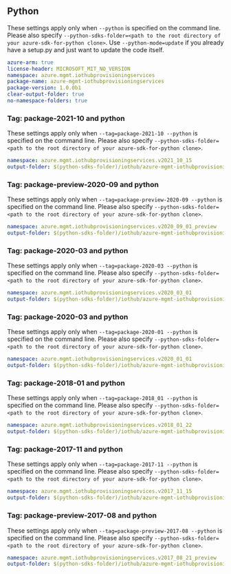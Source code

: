 ## Python

These settings apply only when `--python` is specified on the command line.
Please also specify `--python-sdks-folder=<path to the root directory of your azure-sdk-for-python clone>`.
Use `--python-mode=update` if you already have a setup.py and just want to update the code itself.

``` yaml $(python) && $(track2)
azure-arm: true
license-header: MICROSOFT_MIT_NO_VERSION
namespace: azure.mgmt.iothubprovisioningservices
package-name: azure-mgmt-iothubprovisioningservices
package-version: 1.0.0b1
clear-output-folder: true
no-namespace-folders: true
```

### Tag: package-2021-10 and python

These settings apply only when `--tag=package-2021-10 --python` is specified on the command line.
Please also specify `--python-sdks-folder=<path to the root directory of your azure-sdk-for-python clone>`.

``` yaml $(tag) == 'package-2021-10' && $(python)
namespace: azure.mgmt.iothubprovisioningservices.v2021_10_15
output-folder: $(python-sdks-folder)/iothub/azure-mgmt-iothubprovisioningservices/azure/mgmt/iothubprovisioningservices/v2021_10_15
```

### Tag: package-preview-2020-09 and python

These settings apply only when `--tag=package-preview-2020-09 --python` is specified on the command line.
Please also specify `--python-sdks-folder=<path to the root directory of your azure-sdk-for-python clone>`.

``` yaml $(tag) == 'package-preview-2020-09' && $(python)
namespace: azure.mgmt.iothubprovisioningservices.v2020_09_01_preview
output-folder: $(python-sdks-folder)/iothub/azure-mgmt-iothubprovisioningservices/azure/mgmt/iothubprovisioningservices/v2020_09_01_preview
```

### Tag: package-2020-03 and python

These settings apply only when `--tag=package-2020-03 --python` is specified on the command line.
Please also specify `--python-sdks-folder=<path to the root directory of your azure-sdk-for-python clone>`.

``` yaml $(tag) == 'package-2020-03' && $(python)
namespace: azure.mgmt.iothubprovisioningservices.v2020_03_01
output-folder: $(python-sdks-folder)/iothub/azure-mgmt-iothubprovisioningservices/azure/mgmt/iothubprovisioningservices/v2020_03_01
```

### Tag: package-2020-03 and python

These settings apply only when `--tag=package-2020-01 --python` is specified on the command line.
Please also specify `--python-sdks-folder=<path to the root directory of your azure-sdk-for-python clone>`.

``` yaml $(tag) == 'package-2020-01' && $(python)
namespace: azure.mgmt.iothubprovisioningservices.v2020_01_01
output-folder: $(python-sdks-folder)/iothub/azure-mgmt-iothubprovisioningservices/azure/mgmt/iothubprovisioningservices/v2020_01_01
```

### Tag: package-2018-01 and python

These settings apply only when `--tag=package-2018_01 --python` is specified on the command line.
Please also specify `--python-sdks-folder=<path to the root directory of your azure-sdk-for-python clone>`.

``` yaml $(tag) == 'package-2018_01' && $(python)
namespace: azure.mgmt.iothubprovisioningservices.v2018_01_22
output-folder: $(python-sdks-folder)/iothub/azure-mgmt-iothubprovisioningservices/azure/mgmt/iothubprovisioningservices/v2018_01_22
```

### Tag: package-2017-11 and python

These settings apply only when `--tag=package-2017-11 --python` is specified on the command line.
Please also specify `--python-sdks-folder=<path to the root directory of your azure-sdk-for-python clone>`.

``` yaml $(tag) == 'package-2017-11' && $(python)
namespace: azure.mgmt.iothubprovisioningservices.v2017_11_15
output-folder: $(python-sdks-folder)/iothub/azure-mgmt-iothubprovisioningservices/azure/mgmt/iothubprovisioningservices/v2017_11_15
```

### Tag: package-preview-2017-08 and python

These settings apply only when `--tag=package-preview-2017-08 --python` is specified on the command line.
Please also specify `--python-sdks-folder=<path to the root directory of your azure-sdk-for-python clone>`.

``` yaml $(tag) == 'package-preview-2017-08' && $(python)
namespace: azure.mgmt.iothubprovisioningservices.v2017_08_21_preview
output-folder: $(python-sdks-folder)/iothub/azure-mgmt-iothubprovisioningservices/azure/mgmt/iothubprovisioningservices/v2017_08_21_preview
```
